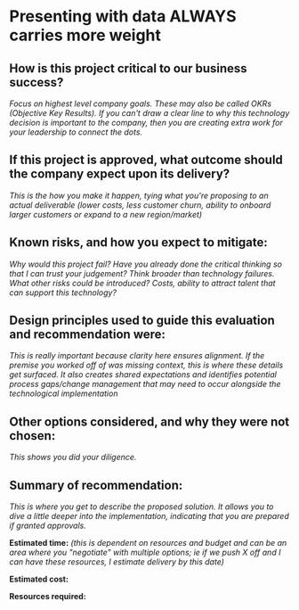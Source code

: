 # Presenting with data ALWAYS carries more weight

## How is this project critical to our business success?
*Focus on highest level company goals. These may also be called OKRs (Objective Key Results). If you can't draw a clear line to why this technology decision is important to the company, then you are creating extra work for your leadership to connect the dots.* 

## If this project is approved, what outcome should the company expect upon its delivery?
*This is the how you make it happen, tying what you're proposing to an actual deliverable (lower costs, less customer churn, ability to onboard larger customers or expand to a new region/market)*

## Known risks, and how you expect to mitigate:
*Why would this project fail? Have you already done the critical thinking so that I can trust your judgement? Think broader than technology failures. What other risks could be introduced? Costs, ability to attract talent that can support this technology?*

## Design principles used to guide this evaluation and recommendation were:
*This is really important because clarity here ensures alignment. If the premise you worked off of was missing context, this is where these details get surfaced. It also creates shared expectations and identifies potential process gaps/change management that may need to occur alongside the technological implementation*

## Other options considered, and why they were not chosen:
*This shows you did your diligence.*

## Summary of recommendation:
*This is where you get to describe the proposed solution. It allows you to dive a little deeper into the implementation, indicating that you are prepared if granted approvals.*


**Estimated time:** *(this is dependent on resources and budget and can be an area where you "negotiate" with multiple options; ie if we push X off and I can have these resources, I estimate delivery by this date)*

**Estimated cost:**

**Resources required:**
